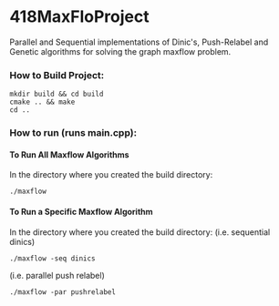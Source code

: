 # 418MaxFloProject
Parallel and Sequential implementations of Dinic's, Push-Relabel and Genetic algorithms for solving the graph maxflow problem.

### How to Build Project:
```
mkdir build && cd build
cmake .. && make
cd ..
```

### How to run (runs main.cpp):

#### To Run All Maxflow Algorithms
In the directory where you created the build directory:
```
./maxflow
```

#### To Run a Specific Maxflow Algorithm
In the directory where you created the build directory:
(i.e. sequential dinics)
```
./maxflow -seq dinics
```
(i.e. parallel push relabel)
```
./maxflow -par pushrelabel
```




